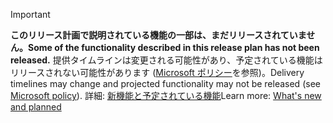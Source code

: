 > [!Important]
> <span data-ttu-id="35af9-101">**このリリース計画で説明されている機能の一部は、まだリリースされていません。**</span><span class="sxs-lookup"><span data-stu-id="35af9-101">**Some of the functionality described in this release plan has not been released.**</span></span> <span data-ttu-id="35af9-102">提供タイムラインは変更される可能性があり、予定されている機能はリリースされない可能性があります ([Microsoft ポリシー](https://go.microsoft.com/fwlink/p/?linkid=2007332)を参照)。</span><span class="sxs-lookup"><span data-stu-id="35af9-102">Delivery timelines may change and projected functionality may not be released (see [Microsoft policy](https://go.microsoft.com/fwlink/p/?linkid=2007332)).</span></span> <span data-ttu-id="35af9-103">詳細: [新機能と予定されている機能](/dynamics365-release-plan/2019wave2/microsoft-forms-pro/planned-features)</span><span class="sxs-lookup"><span data-stu-id="35af9-103">Learn more: [What's new and planned](/dynamics365-release-plan/2019wave2/microsoft-forms-pro/planned-features)</span></span>
